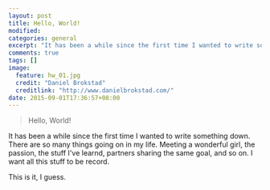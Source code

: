```yaml
---
layout: post
title: Hello, World!
modified:
categories: general
excerpt: "It has been a while since the first time I wanted to write something down."
comments: true
tags: []
image: 
  feature: hw_01.jpg
  credit: "Daniel Brokstad"
  creditlink: "http://www.danielbrokstad.com/"
date: 2015-09-01T17:36:57+08:00
---
```


> Hello, World!

It has been a while since the first time I wanted to write something down. There are so many things going on in my life. Meeting a wonderful girl, the passion, the stuff I've learnd, partners sharing the same goal, and so on. I want all this stuff to be record.


This is it, I guess.